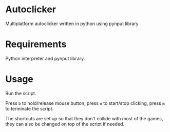 # Autoclicker
Multiplatform autoclicker written in python using pynput library.

# Requirements
Python interpreter and pynput library.

# Usage
Run the script. 

Press `b` to hold/release mouse button, press `n` to start/stop clicking, press `m` to terminate the script.

The shortcuts are set up so that they don't collide with most of the games, 
they can also be changed on top of the script if needed.
